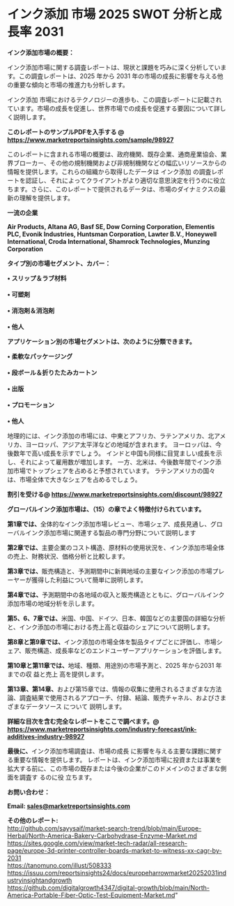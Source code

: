 # インク添加 市場 2025 SWOT 分析と成長率 2031

<strong><b>インク添加市場の概要：</b></strong>

インク添加市場に関する調査レポートは、現状と課題を巧みに深く分析しています。この調査レポートは、2025 年から 2031 年の市場の成長に影響を与える他の重要な傾向と市場の推進力も分析します。

インク添加 市場におけるテクノロジーの進歩も、この調査レポートに記載されています。市場の成長を促進し、世界市場での成長を促進する要因について詳しく説明します。

<strong>このレポートのサンプルPDFを入手する @ <a href=https://www.marketreportsinsights.com/sample/98927>https://www.marketreportsinsights.com/sample/98927</a></strong>

このレポートに含まれる市場の概要は、政府機関、既存企業、通商産業協会、業界ブローカー、その他の規制機関および非規制機関などの幅広いリソースからの情報を提供します。これらの組織から取得したデータは インク添加 の調査レポートを認証し、それによってクライアントがより適切な意思決定を行うのに役立ちます。さらに、このレポートで提供されるデータは、市場のダイナミクスの最新の理解を提供します。

<strong>一流の企業</strong>

<strong><b>Air Products, Altana AG, Basf SE, Dow Corning Corporation, Elementis PLC, Evonik Industries, Huntsman Corporation, Lawter B.V., Honeywell International, Croda International, Shamrock Technologies, Munzing Corporation</b></strong>

<strong><b>タイプ別の市場セグメント、カバー：</b></strong>

<strong>• スリップ＆ラブ材料<br><br>• 可塑剤<br><br>• 消泡剤＆消泡剤<br><br>• 他人</strong>

<strong><b>アプリケーション別の市場セグメントは、次のように分類できます。</b></strong>

<strong>• 柔軟なパッケージング<br><br>• 段ボール＆折りたたみカートン<br><br>• 出版<br><br>• プロモーション<br><br>• 他人</strong>

 地理的には、インク添加の市場には、中東とアフリカ、ラテンアメリカ、北アメリカ、ヨーロッパ、アジア太平洋などの地域が含まれます。 ヨーロッパは、今後数年で高い成長を示すでしょう。 インドと中国も同様に目覚ましい成長を示し、それによって雇用数が増加します。 一方、北米は、今後数年間でインク添加市場でトップシェアを占めると予想されています。 ラテンアメリカの国々は、市場全体で大きなシェアを占めるでしょう。

<strong>割引を受ける@ <a href=https://www.marketreportsinsights.com/discount/98927>https://www.marketreportsinsights.com/discount/98927</a></strong>

<strong><b>グローバルインク添加市場は、（15）の章でよく特徴付けられています。</b></strong>

<strong><b>第</b></strong><strong><b>1章では、</b></strong>全体的なインク添加市場レビュー、市場シェア、成長見通し、グローバルインク添加市場に関連する製品の専門分野について説明します

<strong><b>第2章では、</b></strong>主要企業のコスト構造、原材料の使用状況を、インク添加市場全体の売上、財務状況、価格分析と比較します。

<strong><b>第3章では、</b></strong>販売構造と、予測期間中に新興地域の主要なインク添加の市場プレーヤーが獲得した利益について簡単に説明します。

<strong><b>第4章では、</b></strong>予測期間中の各地域の収入と販売構造とともに、グローバルインク添加市場の地域分析を示します。

<strong><b>第5、6、7章では、</b></strong>米国、中国、ドイツ、日本、韓国などの主要国の詳細な分析と、インク添加の市場における売上高と収益のシェアについて説明します。

<strong><b>第8章と第9章では、</b></strong>インク添加の市場全体を製品タイプごとに評価し、市場シェア、販売構造、成長率などのエンドユーザーアプリケーションを評価します。

<strong><b>第10章と第11章では、</b></strong>地域、種類、用途別の市場予測と、2025 年から2031 年までの収 益と売上 高を提供します。

<strong><b>第13章、第14章、</b></strong>および第15章では、情報の収集に使用されるさまざまな方法論、調査結果で使用されるアプローチ、付録、結論、販売チャネル、およびさまざまなデータソース について 説明します。

<strong>詳細な目次を含む完全なレポートをここで調べます。@ <a href=https://www.marketreportsinsights.com/industry-forecast/ink-additives-industry-98927>https://www.marketreportsinsights.com/industry-forecast/ink-additives-industry-98927</a></strong>

<strong><b>最後に、</b></strong>インク添加市場調査は、市場の成長 に影響を</a>与える主要な課題に関する重要な情報を提供します。 レポートは、インク添加市場に投資または事業を拡大する前に、この市場の既存または今後の企業がこのドメインのさまざまな側面を調査す るのに役 立ちます。

<strong><b>お問い合わせ：</b></strong>

<strong>Email: </strong><a href=mailto:sales@marketreportsinsights.com><strong>sales@marketreportsinsights.com</strong></a>

<strong>その他のレポート:</strong>
<br>
<a href=http://github.com/sayysaif/market-search-trend/blob/main/Europe-Herbal/North-America-Bakery-Carbohydrase-Enzyme-Market.md>http://github.com/sayysaif/market-search-trend/blob/main/Europe-Herbal/North-America-Bakery-Carbohydrase-Enzyme-Market.md</a>
<br>
<a href=https://sites.google.com/view/market-tech-radar/all-research-page/europe-3d-printer-controller-boards-market-to-witness-xx-cagr-by-2031>https://sites.google.com/view/market-tech-radar/all-research-page/europe-3d-printer-controller-boards-market-to-witness-xx-cagr-by-2031</a>
<br>
<a href=https://tanomuno.com/illust/508333>https://tanomuno.com/illust/508333</a>
<br>
<a href=https://issuu.com/reportsinsights24/docs/europeharrowmarket20252031industryinsightandgrowth>https://issuu.com/reportsinsights24/docs/europeharrowmarket20252031industryinsightandgrowth</a>
<br>
<a href=https://github.com/digitalgrowth4347/digital-growth/blob/main/North-America-Portable-Fiber-Optic-Test-Equipment-Market.md>https://github.com/digitalgrowth4347/digital-growth/blob/main/North-America-Portable-Fiber-Optic-Test-Equipment-Market.md</a>"
